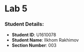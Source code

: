 # Lab 5

### Student Details:

- **Student ID**: U1610078
- **Student Name**: Ilkhom Rakhimov
- **Section Number**: 003

